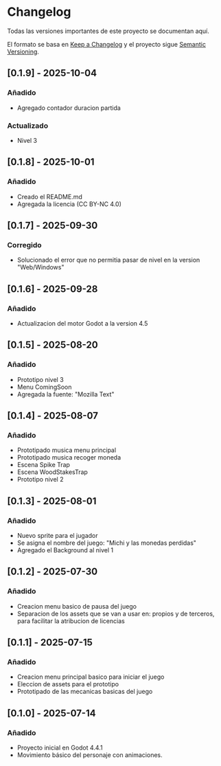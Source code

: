 # Changelog

Todas las versiones importantes de este proyecto se documentan aquí.

El formato se basa en [Keep a Changelog](https://keepachangelog.com/es-ES/1.0.0/)
y el proyecto sigue [Semantic Versioning](https://semver.org/lang/es/).

## [0.1.9] - 2025-10-04
### Añadido
- Agregado contador duracion partida

### Actualizado
- Nivel 3

## [0.1.8] - 2025-10-01
### Añadido
- Creado el README.md
- Agregada la licencia (CC BY-NC 4.0)

## [0.1.7] - 2025-09-30
### Corregido
- Solucionado el error que no permitia pasar de nivel en la version "Web/Windows" 

## [0.1.6] - 2025-09-28
### Añadido
- Actualizacion del motor Godot a la version 4.5

## [0.1.5] - 2025-08-20
### Añadido
- Prototipo nivel 3
- Menu ComingSoon
- Agregada la fuente: "Mozilla Text"

## [0.1.4] - 2025-08-07
### Añadido
- Prototipado musica menu principal
- Prototipado musica recoger moneda
- Escena Spike Trap
- Escena WoodStakesTrap
- Prototipo nivel 2

## [0.1.3] - 2025-08-01
### Añadido
- Nuevo sprite para el jugador
- Se asigna el nombre del juego: "Michi y las monedas perdidas"
- Agregado el Background al nivel 1 

## [0.1.2] - 2025-07-30
### Añadido
- Creacion menu basico de pausa del juego
- Separacion de los assets que se van a usar en: propios y de terceros, para facilitar la atribucion de licencias
 
## [0.1.1] - 2025-07-15
### Añadido
- Creacion menu principal basico para iniciar el juego
- Eleccion de assets para el prototipo
- Prototipado de las mecanicas basicas del juego

## [0.1.0] - 2025-07-14
### Añadido
- Proyecto inicial en Godot 4.4.1
- Movimiento básico del personaje con animaciones.

